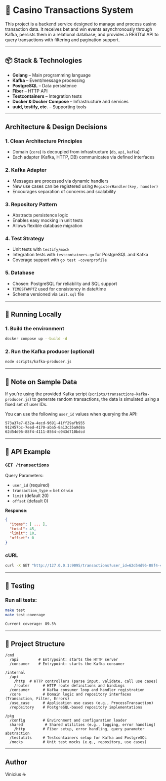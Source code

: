 # 🎰 Casino Transactions System

This project is a backend service designed to manage and process casino transaction data. It receives bet and win events asynchronously through Kafka, persists them in a relational database, and provides a RESTful API to query transactions with filtering and pagination support.

---

## 📦 Stack & Technologies

- **Golang** – Main programming language
- **Kafka** – Event/message processing
- **PostgreSQL** – Data persistence
- **Fiber** – HTTP API
- **Testcontainers** – Integration tests
- **Docker & Docker Compose** – Infrastructure and services
- **uuid, testify, etc.** – Supporting tools

---

## Architecture & Design Decisions

### 1. **Clean Architecture Principles**
- Domain (`core`) is decoupled from infrastructure (`db`, `api`, `kafka`)
- Each adapter (Kafka, HTTP, DB) communicates via defined interfaces

### 2. **Kafka Adapter**
- Messages are processed via dynamic handlers
- New use cases can be registered using `RegisterHandler(key, handler)`
- Encourages separation of concerns and scalability

### 3. **Repository Pattern**
- Abstracts persistence logic
- Enables easy mocking in unit tests
- Allows flexible database migration

### 4. **Test Strategy**
- Unit tests with `testify/mock`
- Integration tests with `testcontainers-go` for PostgreSQL and Kafka
- Coverage support with `go test -coverprofile`

### 5. **Database**
- Chosen: PostgreSQL for reliability and SQL support
- `TIMESTAMPTZ` used for consistency in date/time
- Schema versioned via `init.sql` file

---

## 🧪 Running Locally

### 1. Build the environment

```bash
docker compose up --build -d
```

### 2. Run the Kafka producer (optional)

```bash
node scripts/kafka-producer.js
```

---

## 🔄 Note on Sample Data

If you're using the provided Kafka script (`scripts/transactions-kafka-producer.js`) to generate random transactions, the data is simulated using a fixed set of user IDs.

You can use the following `user_id` values when querying the API:

```
573a37e7-832a-4ecd-9691-41ff29afb955
912457bc-7eed-4170-aba5-8a13c35a9d8a
62d54d96-88f4-4111-8564-c043d710bdcd
```


---

## 🔎 API Example

### `GET /transactions`

Query Parameters:
- `user_id` (required)
- `transaction_type` = `bet` or `win`
- `limit` (default 20)
- `offset` (default 0)

**Response:**

```json
{
  "items": [ ... ],
  "total": 45,
  "limit": 10,
  "offset": 0
}
```

### cURL
```bash
curl -X GET "http://127.0.0.1:9095/transactions?user_id=62d54d96-88f4-4111-8564-c043d710bdcd&limit=10&offset=0"
```

---

## 🧪 Testing

### Run all tests:

```bash
make test
make test-coverage

Current coverage: 89.5%
```

---

## 📁 Project Structure

```
/cmd
  /api         # Entrypoint: starts the HTTP server
  /consumer    # Entrypoint: starts the Kafka consumer

/internal
  /api
    /http  # HTTP controllers (parse input, validate, call use cases)
    /router      # HTTP route definitions and bindings
  /consumer      # Kafka consumer loop and handler registration
  /core          # Domain logic and repository interfaces (Transaction, Filter, Errors)
  /use_case      # Application use cases (e.g., ProcessTransaction)
  /repository    # PostgreSQL-based repository implementations

/pkg
  /config        # Environment and configuration loader
  shared          # Shared utilities (e.g., logging, error handling)
    /http        # Fiber setup, error handling, query parameter abstraction
  /testutils     # Testcontainers setup for Kafka and PostgreSQL
  /mocks         # Unit test mocks (e.g., repository, use cases)
```




---

## Author
Vinicius ☕